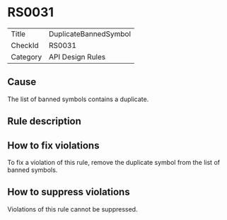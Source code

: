 # RS0031

<table>
<tr>
  <td>Title</td>
  <td>DuplicateBannedSymbol</td>
</tr>
<tr>
  <td>CheckId</td>
  <td>RS0031</td>
</tr>
<tr>
  <td>Category</td>
  <td>API Design Rules</td>
</tr>
</table>

## Cause

The list of banned symbols contains a duplicate.

## Rule description


## How to fix violations

To fix a violation of this rule, remove the duplicate symbol from the list of banned symbols.

## How to suppress violations

Violations of this rule cannot be suppressed.
